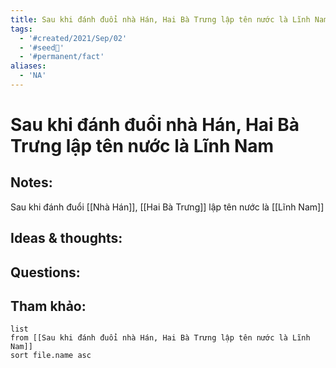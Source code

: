 ```yaml
---
title: Sau khi đánh đuổi nhà Hán, Hai Bà Trưng lập tên nước là Lĩnh Nam
tags:
  - '#created/2021/Sep/02'
  - '#seed🥜'
  - '#permanent/fact'
aliases:
  - 'NA'
---
```

# Sau khi đánh đuổi nhà Hán, Hai Bà Trưng lập tên nước là Lĩnh Nam

## Notes:
 Sau khi đánh đuổi [[Nhà Hán]], [[Hai Bà Trưng]] lập tên nước là [[Lĩnh Nam]]

## Ideas & thoughts:

## Questions:


## Tham khảo:
```dataview
list
from [[Sau khi đánh đuổi nhà Hán, Hai Bà Trưng lập tên nước là Lĩnh Nam]]
sort file.name asc
```